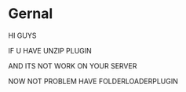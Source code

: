 # Gernal
HI GUYS

IF U HAVE UNZIP PLUGIN

AND ITS NOT WORK ON YOUR SERVER

NOW NOT PROBLEM HAVE FOLDERLOADERPLUGIN

